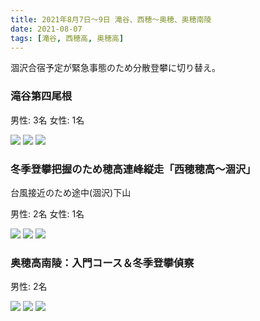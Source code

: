 ```yaml
---
title: 2021年8月7日〜9日 滝谷、西穂〜奥穂、奥穂南陵
date: 2021-08-07
tags: [滝谷, 西穂高, 奥穂高]
---
```


涸沢合宿予定が緊急事態のため分散登攀に切り替え。

### 滝谷第四尾根
男性: 3名
女性: 1名

![](/2021/08/07/20210807/1.jpg)
![](/2021/08/07/20210807/2.jpg)
![](/2021/08/07/20210807/3.jpg)

### 冬季登攀把握のため穂高連峰縦走「西穂穂高～涸沢」
台風接近のため途中(涸沢)下山

男性: 2名
女性: 1名

![](/2021/08/07/20210807/4.jpg)
![](/2021/08/07/20210807/5.jpg)
![](/2021/08/07/20210807/6.jpg)


### 奥穂高南陵：入門コース＆冬季登攀偵察
男性: 2名

![](/2021/08/07/20210807/7.jpg)
![](/2021/08/07/20210807/8.jpg)
![](/2021/08/07/20210807/9.jpg)


